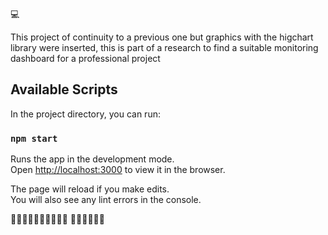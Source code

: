 💻️

This project of continuity to a previous one but graphics with the higchart library were inserted, this is part of a research to find a suitable monitoring dashboard for a professional project

## Available Scripts

In the project directory, you can run:

### `npm start`

Runs the app in the development mode.<br />
Open [http://localhost:3000](http://localhost:3000) to view it in the browser.

The page will reload if you make edits.<br />
You will also see any lint errors in the console.

📗️📗️📗️📗️📗️📗️📗️📗️📗️📗️ 👩‍🎓️👩‍🎓️👩‍🎓️
